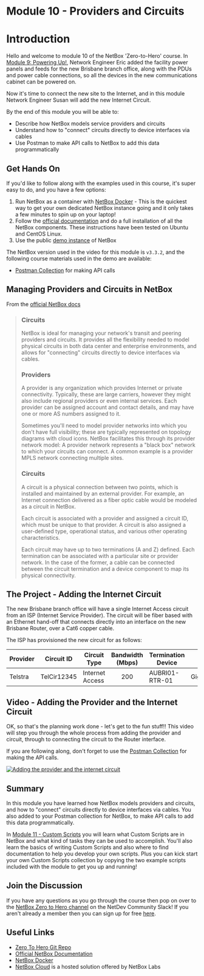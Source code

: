 # Module 10 -  Providers and Circuits

# Introduction

Hello and welcome to module 10 of the NetBox 'Zero-to-Hero' course. In [Module 9: Powering Up!](../9-powering-up/9-powering-up.md), Network Engineer Eric added the facility power panels and feeds for the new Brisbane branch office, along with the PDUs and power cable connections, so all the devices in the new communications cabinet can be powered on. 

Now it's time to connect the new site to the Internet, and in this module Network Engineer Susan will add the new Internet Circuit.  

By the end of this module you will be able to:
- Describe how NetBox models service providers and circuits
- Understand how to "connect" circuits directly to device interfaces via cables
- Use Postman to make API calls to NetBox to add this data programmatically

## Get Hands On
If you'd like to follow along with the examples used in this course, it's super easy to do, and you have a few options: 
1.  Run NetBox as a container with [NetBox Docker](https://github.com/netbox-community/netbox-docker) - This is the quickest way to get your own dedicated NetBox instance going and it only takes a few minutes to spin up on your laptop!
2.  Follow the [official documentation](https://docs.netbox.dev/en/stable/installation/) and do a full installation of all the NetBox components. These instructions have been tested on Ubuntu and CentOS Linux.
3.  Use the public [demo instance](https://demo.netbox.dev/) of NetBox

The NetBox version used in the video for this module is `v3.3.2`, and the following course materials used in the demo are available: 
- [Postman Collection](https://github.com/netbox-community/netbox-zero-to-hero/tree/main/postman) for making API calls

## Managing Providers and Circuits in NetBox

From the [official NetBox docs](https://docs.netbox.dev/en/stable/features/circuits/)
>### Circuits
>NetBox is ideal for managing your network's transit and peering providers and circuits. It provides all the flexibility needed to model physical circuits in both data center and enterprise environments, and allows for "connecting" circuits directly to device interfaces via cables.
>
>### Providers
>A provider is any organization which provides Internet or private connectivity. Typically, these are large carriers, however they might also include regional providers or even internal services. Each provider can be assigned account and contact details, and may have one or more AS numbers assigned to it.
>
>Sometimes you'll need to model provider networks into which you don't have full visibility; these are typically represented on topology diagrams with cloud icons. NetBox facilitates this through its provider network model: A provider network represents a "black box" network to which your circuits can connect. A common example is a provider MPLS network connecting multiple sites.
>
>### Circuits
>A circuit is a physical connection between two points, which is installed and maintained by an external provider. For example, an Internet connection delivered as a fiber optic cable would be modeled as a circuit in NetBox.
>
>Each circuit is associated with a provider and assigned a circuit ID, which must be unique to that provider. A circuit is also assigned a user-defined type, operational status, and various other operating characteristics.
>
>Each circuit may have up to two terminations (A and Z) defined. Each termination can be associated with a particular site or provider network. In the case of the former, a cable can be connected between the circuit termination and a device component to map its physical connectivity.

## The Project - Adding the Internet Circuit 
The new Brisbane branch office will have a single Internet Access circuit from an ISP (Internet Service Provider). The circuit will be fiber based with an Ethernet hand-off that connects directly into an interface on the new Brisbane Router, over a Cat6 copper cable. 

The ISP has provisioned the new circuit for as follows:

| Provider | Circuit ID | Circuit Type | Bandwidth (Mbps) | Termination Device | Termination Interface |  
| --- | --- | --- | :---: | --- | --- |
| Telstra| TelCir12345 | Internet Access | 200 | AUBRI01-RTR-01 | GigabitEthernet0/0/1 |

## Video - Adding the Provider and the Internet Circuit 
OK, so that's the planning work done - let's get to the fun stuff!! This video will step you through the whole process from adding the provider and circuit, through to connecting the circuit to the Router interface. 

If you are following along, don't forget to use the [Postman Collection](https://github.com/netbox-community/netbox-zero-to-hero/tree/main/postman) for making the API calls. 

[![Adding the provider and the internet circuit](https://img.youtube.com/vi/GgnBzAYgZGY/maxresdefault.jpg)](https://www.youtube.com/watch?v=GgnBzAYgZGY)

## Summary
In this module you have learned how NetBox models providers and circuits, and how to "connect" circuits directly to device interfaces via cables. You also added to your Postman collection for NetBox, to make API calls to add this data programmatically. 

In [Module 11 - Custom Scripts](../11-custom-scripts/11-custom-scripts.md) you will learn what Custom Scripts are in NetBox and what kind of tasks they can be used to accomplish. You'll also learn the basics of writing Custom Scripts and also where to find documentation to help you develop your own scripts. Plus you can kick start your own Custom Scripts collection by copying the two example scripts included with the module to get you up and running!

## Join the Discussion
If you have any questions as you go through the course then pop on over to the [NetBox Zero to Hero channel](https://netdev-community.slack.com/archives/C0453L6565C) on the NetDev Community Slack! If you aren't already a member then you can sign up for free [here](https://netdev.chat/).

## Useful Links
- [Zero To Hero Git Repo](https://github.com/netbox-community/netbox-zero-to-hero)
- [Official NetBox Documentation](https://docs.netbox.dev/en/stable/)
- [NetBox Docker](https://github.com/netbox-community/netbox-docker)
- [NetBox Cloud](https://www.getnetbox.io/) is a hosted solution offered by NetBox Labs
